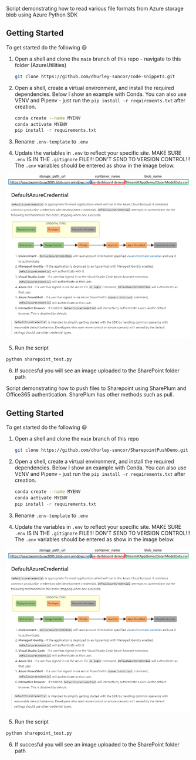 Script demonstrating how to read various file formats from Azure storage blob using Azure Python SDK

<!-- GETTING STARTED -->
## Getting Started

To get started do the following :smiley:

1. Open a shell and clone the `main` branch of this repo - navigate to this folder (AzureUtilities)

   ```sh
   git clone https://github.com/dhurley-suncor/code-snippets.git
   ```
2. Open a shell, create a virtual environment, and install the required dependencies. Below I show an example with Conda. You can also use VENV and Pipenv - just run the `pip install -r requirements.txt` after creation.

     ```sh
     conda create --name MYENV
     conda activate MYENV
     pip install -r requirements.txt
     ```  
3. Rename `.env-template` to `.env`

4. Update the variables in `.env` to reflect your specific site. MAKE SURE `.env` IS IN THE `.gitignore` FILE!!! DON'T SEND TO VERSION CONTROL!!!
The `.env` variables should be entered as show in the image below. 

![LinkClick](./Static/image1.PNG)
![LinkPath](./Static/image2.PNG)

5. Run the script 

  ```sh
  python sharepoint_test.py
  ```
  
6. If succesful you will see an image uploaded to the SharePoint folder path



Script demonstrating how to push files to Sharepoint using SharePlum and Office365 authentication. SharePlum has other methods such as pull. 

<!-- GETTING STARTED -->
## Getting Started

To get started do the following :smiley:

1. Open a shell and clone the `main` branch of this repo

   ```sh
   git clone https://github.com/dhurley-suncor/SharepointPushDemo.git
   ```
2. Open a shell, create a virtual environment, and install the required dependencies. Below I show an example with Conda. You can also use VENV and Pipenv - just run the `pip install -r requirements.txt` after creation.

     ```sh
     conda create --name MYENV
     conda activate MYENV
     pip install -r requirements.txt
     ```  
3. Rename `.env-template` to `.env`

4. Update the variables in `.env` to reflect your specific site. MAKE SURE `.env` IS IN THE `.gitignore` FILE!!! DON'T SEND TO VERSION CONTROL!!!
The `.env` variables should be entered as show in the image below. 

![LinkClick](./Static/image1.PNG)
![LinkPath](./Static/image2.PNG)

5. Run the script 

  ```sh
  python sharepoint_test.py
  ```
  
6. If succesful you will see an image uploaded to the SharePoint folder path


